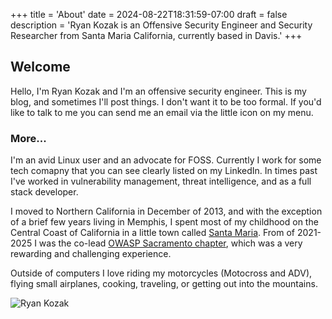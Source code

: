 +++
title = 'About'
date = 2024-08-22T18:31:59-07:00
draft = false
description = 'Ryan Kozak is an Offensive Security Engineer and Security Researcher from Santa Maria California, currently based in Davis.'
+++

## Welcome
Hello, I'm Ryan Kozak and I'm an offensive security engineer. This is my blog, and sometimes I'll post things. I don't want it to be too formal. If you'd like to talk to me you can send me an email via the little icon on my menu.

### More...

I'm an avid Linux user and an advocate for FOSS. Currently I work for some tech comapny that you can see clearly listed on my LinkedIn. In times past I've worked in vulnerability management, threat intelligence, and as a full stack developer.

I moved to Northern California in December of 2013, and with the exception of a brief few years living in Memphis, I spent most of my childhood on the Central Coast of California in a little town called [Santa Maria](https://en.wikipedia.org/wiki/Santa_Maria,_California). From of 2021-2025 I was the co-lead [OWASP Sacramento chapter](https://www.owasp.org/index.php/Sacramento), which was a very rewarding and challenging experience.

Outside of computers I love riding my motorcycles (Motocross and ADV), flying small airplanes, cooking, traveling, or getting out into the mountains. 

![Ryan Kozak](/images/ryan-kozak.jpg)
